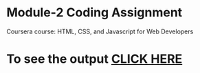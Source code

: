 

# Module-2 Coding Assignment

Coursera course: HTML, CSS, and Javascript for Web Developers

# To see the output [CLICK HERE](https://AyushMiharia.github.io/-HTML-CSS-and-JavaScript-for-Web-Developers/Assignments/module-2/index.html)

